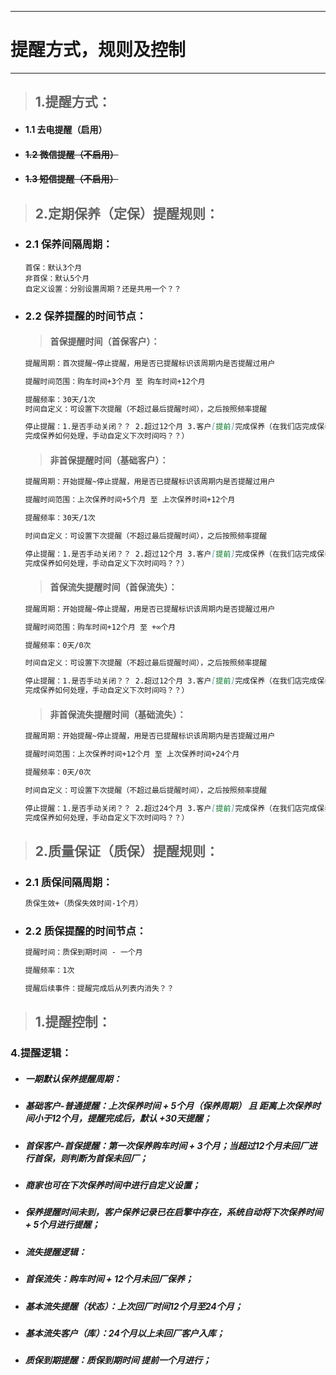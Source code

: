 
---

# 提醒方式，规则及控制

---

> ## 1.提醒方式：

* #### 1.1 去电提醒（启用）
* #### ~~1.2 微信提醒（不启用）~~
* #### ~~1.3 短信提醒（不启用）~~

> ## 2.定期保养（定保）提醒规则：

* ### 2.1 保养间隔周期：

  ```
  首保：默认3个月
  非首保：默认5个月
  自定义设置：分别设置周期？还是共用一个？？
  ```
* ### 2.2 保养提醒的时间节点：

  > #### 首保提醒时间（首保客户）：

  ```markdown
  提醒周期：首次提醒~停止提醒，用是否已提醒标识该周期内是否提醒过用户

  提醒时间范围：购车时间+3个月 至 购车时间+12个月

  提醒频率：30天/1次
  时间自定义：可设置下次提醒（不超过最后提醒时间），之后按照频率提醒

  停止提醒：1.是否手动关闭？？ 2.超过12个月 3.客户[提前]完成保养（在我们店完成保养，在别人店
  完成保养如何处理，手动自定义下次时间吗？？）
  ```

  > #### 非首保提醒时间（基础客户）：

  ```markdown
  提醒周期：开始提醒~停止提醒，用是否已提醒标识该周期内是否提醒过用户

  提醒时间范围：上次保养时间+5个月 至 上次保养时间+12个月

  提醒频率：30天/1次

  时间自定义：可设置下次提醒（不超过最后提醒时间），之后按照频率提醒

  停止提醒：1.是否手动关闭？？ 2.超过12个月 3.客户[提前]完成保养（在我们店完成保养，在别人店
  完成保养如何处理，手动自定义下次时间吗？？）
  ```

  > #### 首保流失提醒时间（首保流失）：

  ```markdown
  提醒周期：开始提醒~停止提醒，用是否已提醒标识该周期内是否提醒过用户

  提醒时间范围：购车时间+12个月 至 +∞个月

  提醒频率：0天/0次

  时间自定义：可设置下次提醒（不超过最后提醒时间），之后按照频率提醒

  停止提醒：1.是否手动关闭？？ 2.超过12个月 3.客户[提前]完成保养（在我们店完成保养，在别人店
  完成保养如何处理，手动自定义下次时间吗？？）
  ```

  > #### 非首保流失提醒时间（基础流失）：

  ```markdown
  提醒周期：开始提醒~停止提醒，用是否已提醒标识该周期内是否提醒过用户

  提醒时间范围：上次保养时间+12个月 至 上次保养时间+24个月

  提醒频率：0天/0次

  时间自定义：可设置下次提醒（不超过最后提醒时间），之后按照频率提醒

  停止提醒：1.是否手动关闭？？ 2.超过24个月 3.客户[提前]完成保养（在我们店完成保养，在别人店
  完成保养如何处理，手动自定义下次时间吗？？）
  ```

> ## 2.质量保证（质保）提醒规则：

* ### 2.1 质保间隔周期：

  ```markdown
  质保生效+（质保失效时间-1个月）
  ```
* ### 2.2 质保提醒的时间节点：

  ```markdown
  提醒时间：质保到期时间 - 一个月

  提醒频率：1次

  提醒后续事件：提醒完成后从列表内消失？？
  ```

> ## 1.提醒控制：

### 

### 

### 

### 

### 4.提醒逻辑：

* ##### 一期默认保养提醒周期：
* ##### 基础客户-普通提醒：上次保养时间 + 5个月（保养周期） 且 距离上次保养时间小于12个月，提醒完成后，默认 +30天提醒；
* ##### 首保客户-首保提醒：第一次保养购车时间 + 3个月；当超过12个月未回厂进行首保，则判断为首保未回厂；
* ##### 商家也可在下次保养时间中进行自定义设置；
* ##### 保养提醒时间未到，客户保养记录已在启擎中存在，系统自动将下次保养时间 + 5个月进行提醒；
* ##### 流失提醒逻辑：
* ##### 首保流失：购车时间 + 12个月未回厂保养；
* ##### 基本流失提醒（状态）：上次回厂时间12个月至24个月；
* ##### 基本流失客户（库）：24个月以上未回厂客户入库；
* ##### 质保到期提醒：质保到期时间 提前一个月进行；



